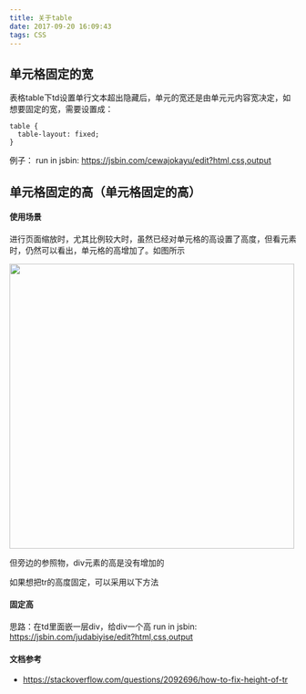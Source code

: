 ```yaml
---
title: 关于table
date: 2017-09-20 16:09:43
tags: CSS
---
```


## 单元格固定的宽
表格table下td设置单行文本超出隐藏后，单元的宽还是由单元元内容宽决定，如想要固定的宽，需要设置成：
```
table {
  table-layout: fixed;
}
```
例子：
run in jsbin: https://jsbin.com/cewajokayu/edit?html,css,output


## 单元格固定的高（单元格固定的高）
#### 使用场景
进行页面缩放时，尤其比例较大时，虽然已经对单元格的高设置了高度，但看元素时，仍然可以看出，单元格的高增加了。如图所示

<img src="quiver-image-url/7B481CD7AF54D5973DD7321EA3DB297B.jpg" width=500 />

但旁边的参照物，div元素的高是没有增加的

如果想把tr的高度固定，可以采用以下方法

#### 固定高
思路：在td里面嵌一层div，给div一个高
run in jsbin: https://jsbin.com/judabiyise/edit?html,css,output

#### 文档参考
- https://stackoverflow.com/questions/2092696/how-to-fix-height-of-tr
